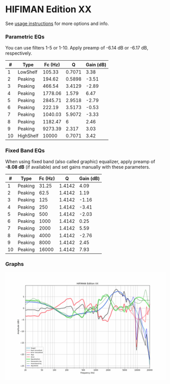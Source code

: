 # HIFIMAN Edition XX
See [usage instructions](https://github.com/jaakkopasanen/AutoEq#usage) for more options and info.

### Parametric EQs
You can use filters 1-5 or 1-10. Apply preamp of -6.14 dB or -6.17 dB, respectively.

|   # | Type      |   Fc (Hz) |      Q |   Gain (dB) |
|-----|-----------|-----------|--------|-------------|
|   1 | LowShelf  |    105.33 | 0.7071 |        3.38 |
|   2 | Peaking   |    194.62 | 0.5898 |       -3.51 |
|   3 | Peaking   |    466.54 | 3.4129 |       -2.89 |
|   4 | Peaking   |   1778.06 | 1.579  |        6.47 |
|   5 | Peaking   |   2845.71 | 2.9518 |       -2.79 |
|   6 | Peaking   |    222.19 | 3.5173 |       -0.53 |
|   7 | Peaking   |   1040.03 | 5.9072 |       -3.33 |
|   8 | Peaking   |   1182.47 | 6      |        2.46 |
|   9 | Peaking   |   9273.39 | 2.317  |        3.03 |
|  10 | HighShelf |  10000    | 0.7071 |        3.42 |

### Fixed Band EQs
When using fixed band (also called graphic) equalizer, apply preamp of **-8.08 dB** (if available) and set gains manually with these parameters.

|   # | Type    |   Fc (Hz) |      Q |   Gain (dB) |
|-----|---------|-----------|--------|-------------|
|   1 | Peaking |     31.25 | 1.4142 |        4.09 |
|   2 | Peaking |     62.5  | 1.4142 |        1.19 |
|   3 | Peaking |    125    | 1.4142 |       -1.16 |
|   4 | Peaking |    250    | 1.4142 |       -3.41 |
|   5 | Peaking |    500    | 1.4142 |       -2.03 |
|   6 | Peaking |   1000    | 1.4142 |        0.25 |
|   7 | Peaking |   2000    | 1.4142 |        5.59 |
|   8 | Peaking |   4000    | 1.4142 |       -2.76 |
|   9 | Peaking |   8000    | 1.4142 |        2.45 |
|  10 | Peaking |  16000    | 1.4142 |        7.93 |

### Graphs
![](./HIFIMAN%20Edition%20XX.png)
